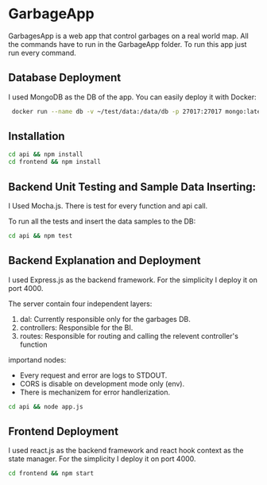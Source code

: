 # GarbageApp

GarbagesApp is a web app that control garbages on a real world map.
All the commands have to run in the GarbageApp folder.
To run this app just run every command.

## Database Deployment

I used MongoDB as the DB of the app.
You can easily deploy it with Docker:

```bash
 docker run --name db -v ~/test/data:/data/db -p 27017:27017 mongo:latest
```

## Installation

```bash
cd api && npm install
cd frontend && npm install
```

## Backend Unit Testing and Sample Data Inserting:

I Used Mocha.js.
There is test for every function and api call.

To run all the tests and insert the data samples to the DB:

```bash
cd api && npm test
```

## Backend Explanation and Deployment

I used Express.js as the backend framework.
For the simplicity I deploy it on port 4000.

The server contain four independent layers:

1. dal: Currently responsible only for the garbages DB.
2. controllers: Responsible for the BI.
3. routes: Responsible for routing and calling the relevent controller's function

importand nodes:

- Every request and error are logs to STDOUT.
- CORS is disable on development mode only (env).
- There is mechanizem for error handlerization.

```bash
cd api && node app.js
```

## Frontend Deployment

I used react.js as the backend framework and react hook context as the state manager.
For the simplicity I deploy it on port 4000.

```bash
cd frontend && npm start
```
